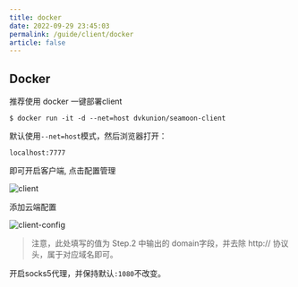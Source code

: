 ```yaml
---
title: docker 
date: 2022-09-29 23:45:03
permalink: /guide/client/docker
article: false
---
```


## Docker 

推荐使用 docker 一键部署client

```shell
$ docker run -it -d --net=host dvkunion/seamoon-client
```

默认使用`--net=host`模式，然后浏览器打开：

`localhost:7777`

即可开启客户端, 点击配置管理

![client](https://seamoon.oss-cn-hangzhou.aliyuncs.com/0dd37f5600364e59a9457e38eaf77b1f.png)

添加云端配置

![client-config](https://seamoon.oss-cn-hangzhou.aliyuncs.com/66b1b150238e400483adf936649b7ed5.png)

> 注意，此处填写的值为 Step.2 中输出的 domain字段，并去除 http:// 协议头，属于对应域名即可。
>

开启socks5代理，并保持默认`:1080`不改变。